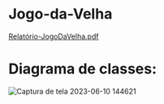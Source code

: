 # Jogo-da-Velha
[Relatório-JogoDaVelha.pdf](https://github.com/carlosalexandre422/Jogo-da-Velha/files/11729497/Relatorio-JogoDaVelha.1.pdf)


# Diagrama de classes:
![Captura de tela 2023-06-10 144621](https://github.com/carlosalexandre422/Jogo-da-Velha/assets/106106048/3485c96a-f071-47c4-a9cf-fe6453b587a9)
